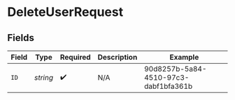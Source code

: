 # DeleteUserRequest


## Fields

| Field                                | Type                                 | Required                             | Description                          | Example                              |
| ------------------------------------ | ------------------------------------ | ------------------------------------ | ------------------------------------ | ------------------------------------ |
| `ID`                                 | *string*                             | :heavy_check_mark:                   | N/A                                  | 90d8257b-5a84-4510-97c3-dabf1bfa361b |